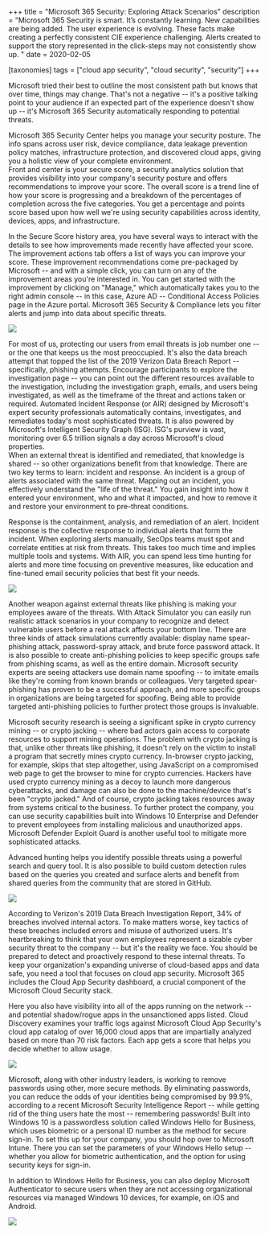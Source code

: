 +++
title = "Microsoft 365 Security: Exploring Attack Scenarios"
description = "Microsoft 365 Security is smart. It’s constantly learning. New capabilities are being added. The user experience is evolving. These facts make creating a perfectly consistent CIE experience challenging. Alerts created to support the story represented in the click-steps may not consistently show up. "
date = 2020-02-05

[taxonomies]
tags = ["cloud app security", "cloud security", "security"]
+++

Microsoft tried their best to outline the most consistent path but knows
that over time, things may change. That's not a negative -- it's a
positive talking point to your audience if an expected part of the
experience doesn't show up -- it's Microsoft 365 Security automatically
responding to potential threats.

Microsoft 365 Security Center helps you manage your security posture.
The info spans across user risk, device compliance, data leakage
prevention policy matches, infrastructure protection, and discovered
cloud apps, giving you a holistic view of your complete environment.\
Front and center is your secure score, a security analytics solution
that provides visibility into your company's security posture and offers
recommendations to improve your score. The overall score is a trend line
of how your score is progressing and a breakdown of the percentages of
completion across the five categories. You get a percentage and points
score based upon how well we're using security capabilities across
identity, devices, apps, and infrastructure.

In the Secure Score history area, you have several ways to interact with
the details to see how improvements made recently have affected your
score. The improvement actions tab offers a list of ways you can improve
your score. These improvement recommendations come pre-packaged by
Microsoft -- and with a simple click, you can turn on any of the
improvement areas you're interested in. You can get started with the
improvement by clicking on "Manage," which automatically takes you to
the right admin console -- in this case, Azure AD -- Conditional Access
Policies page in the Azure portal. Microsoft 365 Security & Compliance lets
you filter alerts and jump into data about specific threats.

![](https://o365hq.com/images/679.png)

For most of us, protecting our users from email threats is job number
one -- or the one that keeps us the most preoccupied. It's also the data
breach attempt that topped the list of the 2019 Verizon Data Breach
Report -- specifically, phishing attempts. Encourage participants to
explore the investigation page -- you can point out the different
resources available to the investigation, including the investigation
graph, emails, and users being investigated, as well as the
timeframe of the threat and actions taken or required. Automated
Incident Response (or AIR) designed by Microsoft's expert
security professionals automatically contains, investigates, and
remediates today's most sophisticated threats. It is also powered by
Microsoft's Intelligent Security Graph (ISG). ISG's
purview is vast, monitoring over 6.5 trillion signals a day across
Microsoft's cloud properties.\
When an external threat is identified and remediated, that knowledge is
shared -- so other organizations benefit from that knowledge. There
are two key terms to learn: incident and response. An incident is a
group of alerts associated with the same threat. Mapping out an
incident, you effectively understand the "life of the threat." You gain
insight into how it entered your environment, who and what it impacted,
and how to remove it and restore your environment to pre-threat
conditions.

Response is the containment, analysis, and remediation of an alert.
Incident response is the collective response to individual alerts that
form the incident. When exploring alerts manually, SecOps teams must
spot and correlate entities at risk from threats. This takes too much
time and implies multiple tools and systems. With AIR, you can
spend less time hunting for alerts and more time focusing on
preventive measures, like education and fine-tuned email security
policies that best fit your needs.

![](https://o365hq.com/images/680.png)

Another weapon against external threats like phishing is making
your employees aware of the threats. With Attack Simulator you can
easily run realistic attack scenarios in your company to recognize and
detect vulnerable users before a real attack affects your bottom line.
There are three kinds of attack simulations currently available: display
name spear-phishing attack, password-spray attack, and brute force
password attack. It is also possible to create anti-phishing policies to
keep specific groups safe from phishing scams, as well as the entire
domain. Microsoft security experts are seeing attackers use domain name
spoofing -- to imitate emails like they're coming from known brands or
colleagues. Very targeted spear-phishing has proven to be a successful
approach, and more specific groups in organizations are being targeted
for spoofing. Being able to provide targeted anti-phishing policies to
further protect those groups is invaluable.

Microsoft security research is seeing a significant spike in
crypto currency mining -- or crypto jacking -- where bad actors gain
access to corporate resources to support mining operations. The problem
with crypto jacking is that, unlike other threats like phishing, it
doesn't rely on the victim to install a program that secretly mines
crypto currency. In-browser crypto jacking, for example, skips that step
altogether, using JavaScript on a compromised web page to get the
browser to mine for crypto currencies. Hackers have used crypto currency
mining as a decoy to launch more dangerous cyberattacks, and damage can
also be done to the machine/device that's been "crypto jacked." And of
course, crypto jacking takes resources away from systems critical to the
business. To further protect the company, you can use security
capabilities built into Windows 10 Enterprise and Defender to prevent
employees from installing malicious and unauthorized apps. Microsoft
Defender Exploit Guard is another useful tool to mitigate more
sophisticated attacks.

Advanced hunting helps you identify possible threats using a powerful
search and query tool. It is also possible to build custom detection
rules based on the queries you created and surface alerts and
benefit from shared queries from the community that are stored in
GitHub.

![](https://o365hq.com/images/681.png)

According to Verizon's 2019 Data Breach Investigation Report, 34% of
breaches involved internal actors. To make matters worse, key tactics of
these breaches included errors and misuse of authorized users. It's
heartbreaking to think that your own employees represent a sizable
cyber security threat to the company -- but it's the reality we face.
You should be prepared to detect and proactively respond to these
internal threats. To keep your organization's expanding universe of
cloud-based apps and data safe, you need a tool that focuses on cloud
app security. Microsoft 365 includes the Cloud App Security dashboard, a
crucial component of the Microsoft Cloud Security stack.

Here you also have visibility into all of the apps running on the
network -- and potential shadow/rogue apps in the unsanctioned apps
listed. Cloud Discovery examines your traffic logs against Microsoft
Cloud App Security's cloud app catalog of over 16,000 cloud apps that are
impartially analyzed based on more than 70 risk factors. Each app gets a
score that helps you decide whether to allow usage.

![](https://o365hq.com/images/682.png)

Microsoft, along with other industry leaders, is working to remove
passwords using other, more secure methods. By eliminating passwords,
you can reduce the odds of your identities being compromised by 99.9%,
according to a recent Microsoft Security Intelligence Report -- while
getting rid of the thing users hate the most -- remembering passwords!
Built into Windows 10 is a passwordless solution called Windows Hello
for Business, which uses biometric or a personal ID number as the method
for secure sign-in. To set this up for your company, you should hop over
to Microsoft Intune. There you can set the parameters of your Windows
Hello setup -- whether you allow for biometric authentication, and the
option for using security keys for sign-in.

In addition to Windows Hello for Business, you can also deploy Microsoft
Authenticator to secure users when they are not accessing organizational resources
via managed Windows 10 devices, for example, on iOS and Android.

![](https://o365hq.com/images/683.png)
